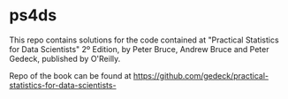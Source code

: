 # ps4ds
This repo contains solutions for the code contained at "Practical Statistics for Data Scientists" 2º Edition, by Peter Bruce, Andrew Bruce and Peter Gedeck, published by O'Reilly.

Repo of the book can be found at https://github.com/gedeck/practical-statistics-for-data-scientists-

